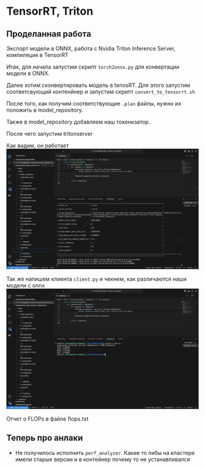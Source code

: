 # TensorRT, Triton

## Проделанная работа

Экспорт модели в ONNX, работа с Nvidia Triton Inference Server, компиляция в TensorRT

Итак, для начала запустим скрипт ```torch2onnx.py``` для конвертации модели в ONNX.

Далее хотим сконвертировать модель в tenosRT. Для этого запустим соответсвующий контенйнер и запустим скрипт ```convert_to_tensorrt.sh```

После того, как получим соответствующие ```.plan``` файлы, нужно их положить в model_repository.

Также в model_repository добавляем наш токенизатор. 

После чего запустим tritonserver

Как видим, он работает
![работа triton](pic1.png)

Так же напишем клиента ```client.py``` и чекнем, как различаются наши модели с onnx
![клиентский сервис](pic2.png)

Отчет о FLOPs в файле flops.txt

## Теперь про анлаки
* Не получилось исполнить ```perf_analyzer```. Какие то либы на кластере имели старые версии и в контейнер почему то не устанавливался
  